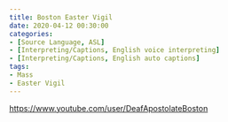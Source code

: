 ```yaml
---
title: Boston Easter Vigil
date: 2020-04-12 00:30:00
categories:
- [Source Language, ASL]
- [Interpreting/Captions, English voice interpreting]
- [Interpreting/Captions, English auto captions]
tags: 
- Mass
- Easter Vigil
---
```

https://www.youtube.com/user/DeafApostolateBoston
